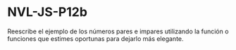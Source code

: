 # NVL-JS-P12b
Reescribe el ejemplo de los números pares e impares utilizando la función o funciones que estimes oportunas para dejarlo más elegante.
